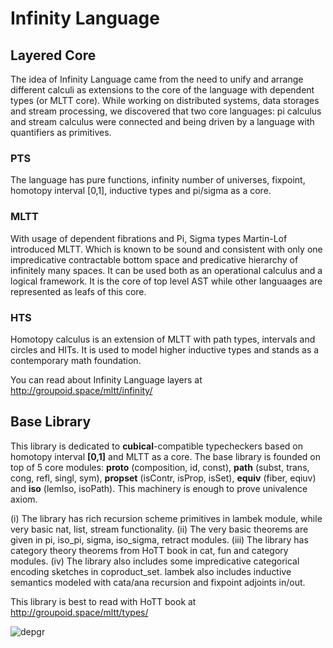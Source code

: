 Infinity Language
=================

Layered Core
------------

The idea of Infinity Language came from the need to unify and
arrange different calculi as extensions to the core of the
language with dependent types (or MLTT core). While working on
distributed systems, data storages and stream processing, we discovered that two core
languages: pi calculus and stream calculus were
connected and being driven by a language with quantifiers as primitives.

### PTS

The language has pure functions, infinity number of universes,
fixpoint, homotopy interval [0,1], inductive types and pi/sigma as a core.

### MLTT

With usage of dependent fibrations and Pi, Sigma types Martin-Lof introduced MLTT.
Which is known to be sound and consistent with only one impredicative contractable
bottom space and predicative hierarchy of infinitely many spaces. It can be used both as
an operational calculus and a logical framework. It is the core of top level AST while
other languaages are represented as leafs of this core.

### HTS

Homotopy calculus is an extension of MLTT with path types, intervals and circles and HITs.
It is used to model higher inductive types and stands as a contemporary math foundation.

You can read about Infinity Language layers at http://groupoid.space/mltt/infinity/

Base Library
------------

This library is dedicated to <b>cubical</b>-compatible
typecheckers based on homotopy interval
<b>[0,1]</b> and MLTT as a core. The base library is founded
on top of 5 core modules: <b>proto</b> (composition, id, const),
<b>path</b> (subst, trans, cong, refl, singl, sym),
<b>propset</b> (isContr, isProp, isSet),
<b>equiv</b> (fiber, eqiuv) and <b>iso</b> (lemIso, isoPath).
This machinery is enough to prove univalence axiom.

(i) The library has rich recursion scheme primitives
in lambek module, while very basic nat, list, stream
functionality. (ii) The very basic theorems are given
in pi, iso_pi, sigma, iso_sigma, retract modules.
(iii) The library has category theory theorems from
HoTT book in cat, fun and category modules.
(iv) The library also includes some impredicative
categorical encoding sketches in coproduct_set.
lambek also includes inductive semantics modeled
with cata/ana recursion and fixpoint adjoints in/out.

This library is best to read with HoTT book at http://groupoid.space/mltt/types/

![depgr](https://github.com/groupoid/infinity/blob/master/doc/img/base.png?raw=true)
